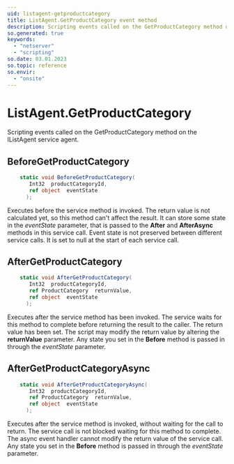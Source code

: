 ```yaml
---
uid: listagent-getproductcategory
title: ListAgent.GetProductCategory event method
description: Scripting events called on the GetProductCategory method on the ListAgent service agent.
so.generated: true
keywords:
  - "netserver"
  - "scripting"
so.date: 03.01.2023
so.topic: reference
so.envir:
  - "onsite"
---
```

# ListAgent.GetProductCategory

Scripting events called on the <see cref='M:SuperOffice.CRM.Services.IListAgent.GetProductCategory'>GetProductCategory</see> method on the <see cref='IListAgent'>IListAgent</see>  service agent.

## BeforeGetProductCategory
```cs
    static void BeforeGetProductCategory(
       Int32  productCategoryId,
       ref object  eventState
      );
```
Executes before the service method is invoked.
The return value is not calculated yet, so this method can't affect the result.
It can store some state in the *eventState* parameter, that is passed to the **After** and **AfterAsync** methods in this service call.
Event state is not preserved between different service calls. It is set to null at the start of each service call.
## AfterGetProductCategory
```cs
    static void AfterGetProductCategory(
       Int32  productCategoryId,
       ref ProductCategory  returnValue,
       ref object  eventState
      );
```
Executes after the service method has been invoked. The service waits for this method to complete before returning the result to the caller.
The return value has been set. The script may modify the return value by altering the **returnValue** parameter.
Any state you set in the **Before** method is passed in through the *eventState* parameter.
## AfterGetProductCategoryAsync
```cs
    static void AfterGetProductCategoryAsync(
       Int32  productCategoryId,
       ref ProductCategory  returnValue,
       ref object  eventState
      );
```
Executes after the service method is invoked, without waiting for the call to return.
The service call is not blocked waiting for this method to complete.
The async event handler cannot modify the return value of the service call.
Any state you set in the **Before** method is passed in through the *eventState* parameter.

